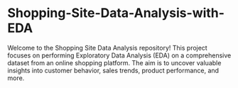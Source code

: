 # Shopping-Site-Data-Analysis-with-EDA
Welcome to the Shopping Site Data Analysis repository! This project focuses on performing Exploratory Data Analysis (EDA) on a comprehensive dataset from an online shopping platform. The aim is to uncover valuable insights into customer behavior, sales trends, product performance, and more.
